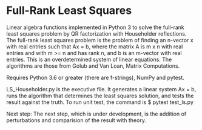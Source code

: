# Full-Rank Least Squares
Linear algebra functions implemented in Python 3 to solve the full-rank least squares problem by QR factorization with Householder reflections. The full-rank least squares problem is the problem of finding an n-vector x with real entries such that Ax = b, where the matrix A is m x n with real entries and with m >= n and has rank n, and b is an m-vector with real entries. This is an overdetermined system of linear equations. The algorithms are those from Golub and Van Loan, Matrix Computations. 

Requires Python 3.6 or greater (there are f-strings), NumPy and pytest.

LS_Householder.py is the executive file. It generates a linear system Ax = b, runs the algorithm that determines the least squares solution, and tests the result against the truth. 
To run unit test, the command is $ pytest test_ls.py

Next step: The next step, which is under development, is the addition of perturbations and comparision of the result with theory. 
